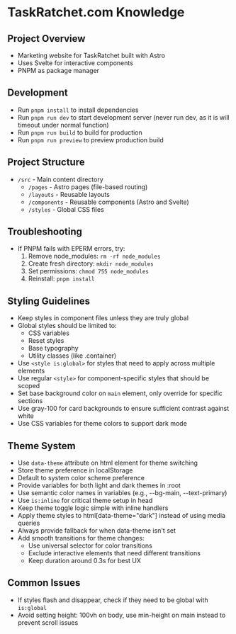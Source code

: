 # TaskRatchet.com Knowledge

## Project Overview

- Marketing website for TaskRatchet built with Astro
- Uses Svelte for interactive components
- PNPM as package manager

## Development

- Run `pnpm install` to install dependencies
- Run `pnpm run dev` to start development server (never run dev, as it is will timeout under normal function)
- Run `pnpm run build` to build for production
- Run `pnpm run preview` to preview production build

## Project Structure

- `/src` - Main content directory
  - `/pages` - Astro pages (file-based routing)
  - `/layouts` - Reusable layouts
  - `/components` - Reusable components (Astro and Svelte)
  - `/styles` - Global CSS files

## Troubleshooting

- If PNPM fails with EPERM errors, try:
  1. Remove node_modules: `rm -rf node_modules`
  2. Create fresh directory: `mkdir node_modules`
  3. Set permissions: `chmod 755 node_modules`
  4. Reinstall: `pnpm install`

## Styling Guidelines

- Keep styles in component files unless they are truly global
- Global styles should be limited to:
  - CSS variables
  - Reset styles
  - Base typography
  - Utility classes (like .container)
- Use `<style is:global>` for styles that need to apply across multiple elements
- Use regular `<style>` for component-specific styles that should be scoped
- Set base background color on `main` element, only override for specific sections
- Use gray-100 for card backgrounds to ensure sufficient contrast against white
- Use CSS variables for theme colors to support dark mode

## Theme System
- Use `data-theme` attribute on html element for theme switching
- Store theme preference in localStorage
- Default to system color scheme preference
- Provide variables for both light and dark themes in :root
- Use semantic color names in variables (e.g., --bg-main, --text-primary)
- Use `is:inline` for critical theme setup in head
- Keep theme toggle logic simple with inline handlers
- Apply theme styles to html[data-theme="dark"] instead of using media queries
- Always provide fallback for when data-theme isn't set
- Add smooth transitions for theme changes:
  - Use universal selector for color transitions
  - Exclude interactive elements that need different transitions
  - Keep duration around 0.3s for best UX

## Common Issues
- If styles flash and disappear, check if they need to be global with `is:global`
- Avoid setting height: 100vh on body, use min-height on main instead to prevent scroll issues
